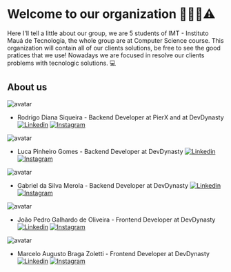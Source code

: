 
# Welcome to our organization 🧙🏼‍♂️⚠️

Here I'll tell a little about our group, we are 5 students of IMT - Instituto Mauá de Tecnologia, the whole group are at Computer Science course. This organization will contain all of our clients solutions, be free to see the good pratices that we use! Nowadays we are focused in resolve our clients problems with tecnologic solutions. 💻

## About us
![avatar](https://images.weserv.nl/?url=avatars.githubusercontent.com/u/100361837?v=4&h=100&w=100&fit=cover&mask=circle&maxage=7d
)
- Rodrigo Diana Siqueira - Backend Developer at PierX and at DevDynasty
<a href="https://www.linkedin.com/in/rodrigo-siqueira-76955822b/" style="width: 100px; height: 100px;" target="_blank"><img alt="Linkedin" src="https://img.shields.io/badge/LinkedIn-0077B5?style=for-the-badge&logo=linkedin&logoColor=white"></a>
<a href="https://instagram.com/rodrigo_0.3" target="_blank"><img alt="Instagram" src="https://img.shields.io/badge/Instagram-E4405F?style=for-the-badge&logo=instagram&logoColor=white"></a>

![avatar](https://images.weserv.nl/?url=https://avatars.githubusercontent.com/u/133619664?v=4&h=100&w=100&fit=cover&mask=circle&maxage=7d
)
- Luca Pinheiro Gomes - Backend Developer at DevDynasty 
<a href="https://www.linkedin.com/in/luca-pinheiro-gomes-516661213/" target="_blank"><img alt="Linkedin" src="https://img.shields.io/badge/LinkedIn-0077B5?style=for-the-badge&logo=linkedin&logoColor=white"></a>
<a href="https://www.instagram.com/luca_0311/" target="_blank"><img alt="Instagram" src="https://img.shields.io/badge/Instagram-E4405F?style=for-the-badge&logo=instagram&logoColor=white"></a>

![avatar](https://images.weserv.nl/?url=https://avatars.githubusercontent.com/u/89361851?v=4&h=100&w=100&fit=cover&mask=circle&maxage=7d
)
- Gabriel da Silva Merola - Backend Developer at DevDynasty
<a href="https://www.linkedin.com/in/gabriel-merola/" target="_blank"><img alt="Linkedin" src="https://img.shields.io/badge/LinkedIn-0077B5?style=for-the-badge&logo=linkedin&logoColor=white"></a>
<a href="https://www.instagram.com/gabrielmerola08/" target="_blank"><img alt="Instagram" src="https://img.shields.io/badge/Instagram-E4405F?style=for-the-badge&logo=instagram&logoColor=white"></a>

![avatar](https://images.weserv.nl/?url=https://avatars.githubusercontent.com/u/133998521?v=4&h=100&w=100&fit=cover&mask=circle&maxage=7d
)
- João Pedro Galhardo de Oliveira - Frontend Developer at DevDynasty
<a href="https://www.linkedin.com/in/jo%C3%A3o-galhardo/" target="_blank"><img alt="Linkedin" src="https://img.shields.io/badge/LinkedIn-0077B5?style=for-the-badge&logo=linkedin&logoColor=white"></a>
<a href="https://www.instagram.com/jpgalhardo_/" target="_blank"><img alt="Instagram" src="https://img.shields.io/badge/Instagram-E4405F?style=for-the-badge&logo=instagram&logoColor=white"></a>

![avatar](https://images.weserv.nl/?url=https://avatars.githubusercontent.com/u/131803879?v=4&h=100&w=100&fit=cover&mask=circle&maxage=7d
)
- Marcelo Augusto Braga Zoletti - Frontend Developer at DevDynasty
<a href="https://www.linkedin.com/in/marcelo-augusto-braga-zoletti-97555a298/" target="_blank"><img alt="Linkedin" src="https://img.shields.io/badge/LinkedIn-0077B5?style=for-the-badge&logo=linkedin&logoColor=white"></a>
<a href="https://www.instagram.com/marcelo.zoletti/" target="_blank"><img alt="Instagram" src="https://img.shields.io/badge/Instagram-E4405F?style=for-the-badge&logo=instagram&logoColor=white"></a>

